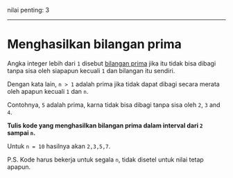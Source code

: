 nilai penting: 3

---

# Menghasilkan bilangan prima

Angka integer lebih dari `1` disebut [bilangan prima](https://en.wikipedia.org/wiki/Prime_number) jika itu tidak bisa dibagi tanpa sisa oleh siapapun kecuali `1` dan bilangan itu sendiri.

Dengan kata lain, `n > 1` adalah prima jika tidak dapat dibagi secara merata oleh apapun kecuali `1` dan `n`.

Contohnya, `5` adalah prima, karna tidak bisa dibagi tanpa sisa oleh `2`, `3` and `4`.

**Tulis kode yang menghasilkan bilangan prima dalam interval dari `2` sampai `n`.**

Untuk `n = 10` hasilnya akan `2,3,5,7`.

P.S. Kode harus bekerja untuk segala `n`, tidak disetel untuk nilai tetap apapun.
